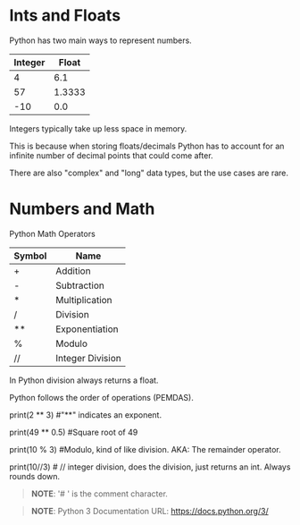 # Ints and Floats

Python has two main ways to represent numbers. 

|Integer|Float|
 |--|--|
 |4|6.1|
 |57|1.3333|
 |-10|0.0|

Integers typically take up less space in memory.  
 
This is because when storing floats/decimals Python has to account for an infinite number of decimal points that could come after.  

There are also "complex" and "long" data types, but the use cases are rare. 


# Numbers and Math

Python Math Operators 

|Symbol|Name|
|--|--|
|+|Addition|
|-|Subtraction|
|*|Multiplication|
|/|Division|
|**|Exponentiation|
|%|Modulo|
|//|Integer Division|

In Python division always returns a float. 

Python follows the order of operations (PEMDAS). 

print(2 ** 3) #"**" indicates an exponent. 

print(49 ** 0.5) #Square root of 49 

print(10 % 3) #Modulo, kind of like division. AKA: The remainder operator. 

print(10//3) # // integer division, does the division, just returns an int. Always rounds down. 
 
> **NOTE**: '# ' is the comment character. 

> **NOTE**: Python 3 Documentation URL: https://docs.python.org/3/ 